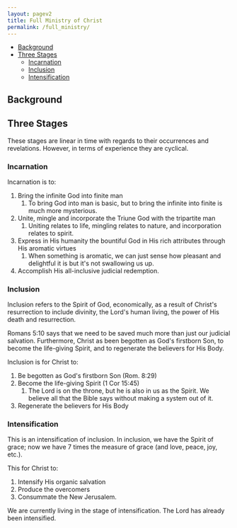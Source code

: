 ```yaml
---
layout: pagev2
title: Full Ministry of Christ
permalink: /full_ministry/
---
```

- [Background](#background)
- [Three Stages](#three-stages)
  - [Incarnation](#incarnation)
  - [Inclusion](#inclusion)
  - [Intensification](#intensification)

## Background

## Three Stages

These stages are linear in time with regards to their occurrences and revelations. However, in terms of experience they are cyclical.

### Incarnation

Incarnation is to: 

1. Bring the infinite God into finite man
   1. To bring God into man is basic, but to bring the infinite into finite is much more mysterious.
2. Unite, mingle and incorporate the Triune God with the tripartite man
   1. Uniting relates to life, mingling relates to nature, and incorporation relates to spirit. 
3. Express in His humanity the bountiful God in His rich attributes through His aromatic virtues
   1. When something is aromatic, we can just sense how pleasant and delightful it is but it's not swallowing us up.
4. Accomplish His all-inclusive judicial redemption.

### Inclusion

Inclusion refers to the Spirit of God, economically, as a result of Christ's resurrection to include divinity, the Lord's human living, the power of His death and resurrection.

Romans 5:10 says that we need to be saved much more than just our judicial salvation. Furthermore, Christ as been begotten as God's firstborn Son, to become the life-giving Spirit, and to regenerate the believers for His Body.

Inclusion is for Christ to:
1. Be begotten as God's firstborn Son (Rom. 8:29)
2. Become the life-giving Spirit (1 Cor 15:45)
   1. The Lord is on the throne, but he is also in us as the Spirit. We believe all that the Bible says without making a system out of it.
3. Regenerate the believers for His Body

### Intensification

This is an intensification of inclusion. In inclusion, we have the Spirit of grace; now we have 7 times the measure of grace (and love, peace, joy, etc.). 

This for Christ to:
1. Intensify His organic salvation
2. Produce the overcomers
3. Consummate the New Jerusalem.

We are currently living in the stage of intensification. The Lord has already been intensified.